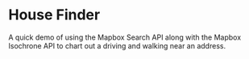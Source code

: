 # House Finder

A quick demo of using the Mapbox Search API along with the Mapbox Isochrone API to chart out a driving and walking near an address.
